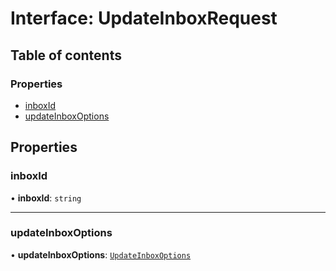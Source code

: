 # Interface: UpdateInboxRequest

## Table of contents

### Properties

- [inboxId](UpdateInboxRequest.md#inboxid)
- [updateInboxOptions](UpdateInboxRequest.md#updateinboxoptions)

## Properties

### inboxId

• **inboxId**: `string`

___

### updateInboxOptions

• **updateInboxOptions**: [`UpdateInboxOptions`](UpdateInboxOptions.md)
